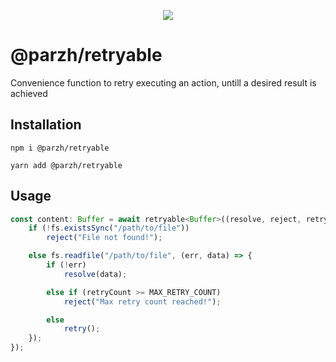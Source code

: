 <p align="center">
	<a href="https://github.com/parzh/retryable/actions?query=workflow%3A%22Test+changes%22">
		<img src="https://github.com/parzh/retryable/workflows/Test%20changes/badge.svg" />
	</a>
</p>

# @parzh/retryable

Convenience function to retry executing an action, untill a desired result is achieved

## Installation

```
npm i @parzh/retryable
```

```
yarn add @parzh/retryable
```

## Usage

```js
const content: Buffer = await retryable<Buffer>((resolve, reject, retry, retryCount, resetRetryCount) => {
	if (!fs.existsSync("/path/to/file"))
		reject("File not found!");

	else fs.readfile("/path/to/file", (err, data) => {
		if (!err)
			resolve(data);

		else if (retryCount >= MAX_RETRY_COUNT)
			reject("Max retry count reached!");

		else
			retry();
	});
});
```
